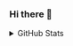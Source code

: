 ### Hi there 👋

<!--
**mezeru/mezeru** is a ✨ _special_ ✨ repository because its `README.md` (this file) appears on your GitHub profile.

Here are some ideas to get you started:

- 🔭 I’m currently working on ...
- 🌱 I’m currently learning ...
- 👯 I’m looking to collaborate on ...
- 🤔 I’m looking for help with ...
- 💬 Ask me about ...
- 📫 How to reach me: ...
- 😄 Pronouns: ...
- ⚡ Fun fact: ...
-->

 

<details>
  <summary>GitHub Stats </summary>
  <br/>
  ![Yash GitHub Stats](https://github-readme-stats.vercel.app/api?username=mezeru&show_icons=true&theme=tokyonight)
  <br/>
</details>
